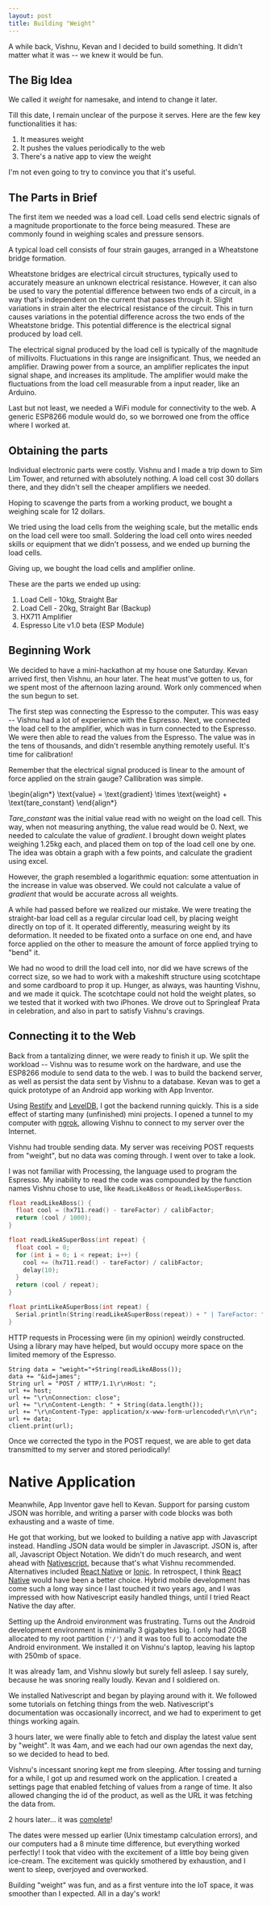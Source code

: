```yaml
---
layout: post
title: Building "Weight"
---
```


A while back, Vishnu, Kevan and I decided to build something. It didn't matter what it was -- we knew it would be fun.

## The Big Idea
We called it _weight_ for namesake, and intend to change it later.

Till this date, I remain unclear of the purpose it serves. Here are the few key functionalities it has:

1. It measures weight
2. It pushes the values periodically to the web
3. There's a native app to view the weight

I'm not even going to try to convince you that it's useful.

## The Parts in Brief
The first item we needed was a load cell. Load cells send electric signals of a magnitude proportionate to the force being measured. These are commonly found in weighing scales and pressure sensors.

A typical load cell consists of four strain gauges, arranged in a Wheatstone bridge formation. 

<amp-img width="600" height="400" src="https://upload.wikimedia.org/wikipedia/commons/thumb/c/cd/Wheatstonebridge_current.svg/300px-Wheatstonebridge_current.svg.png"></amp-img>

Wheatstone bridges are electrical circuit structures, typically used to accurately measure an unknown electrical resistance. However, it can also be used to vary the potential difference between two ends of a circuit, in a way that's independent on the current that passes through it. Slight variations in strain alter the electrical resistance of the circuit. This in turn causes variations in the potential difference across the two ends of the Wheatstone bridge. This potential difference is the electrical signal produced by load cell.

The electrical signal produced by the load cell is typically of the magnitude of millivolts. Fluctuations in this range are insignificant. Thus, we needed an amplifier. Drawing power from a source, an amplifier replicates the input signal shape, and increases its amplitude. The amplifier would make the fluctuations from the load cell measurable from a input reader, like an Arduino.

Last but not least, we needed a WiFi module for connectivity to the web. A generic ESP8266 module would do, so we borrowed one from the office where I worked at.

## Obtaining the parts
Individual electronic parts were costly. Vishnu and I made a trip down to Sim Lim Tower, and returned with absolutely nothing. A load cell cost 30 dollars there, and they didn't sell the cheaper amplifiers we needed. 

Hoping to scavenge the parts from a working product, we bought a weighing scale for 12 dollars.

<amp-img width="600" height="400" src="/assets/images/weighing-scale.jpg"></amp-img>

We tried using the load cells from the weighing scale, but the metallic ends on the load cell were too small. Soldering the load cell onto wires needed skills or equipment that we didn't possess, and we ended up burning the load cells.

Giving up, we bought the load cells and amplifier online.

These are the parts we ended up using:

1. Load Cell - 10kg, Straight Bar
2. Load Cell - 20kg, Straight Bar (Backup)
3. HX711 Amplifier
3. Espresso Lite v1.0 beta (ESP Module)

## Beginning Work
We decided to have a mini-hackathon at my house one Saturday. Kevan arrived first, then Vishnu, an hour later. The heat must've gotten to us, for we spent most of the afternoon lazing around. Work only commenced when the sun begun to set.

The first step was connecting the Espresso to the computer. This was easy -- Vishnu had a lot of experience with the Espresso. Next, we connected the load cell to the amplifier, which was in turn connected to the Espresso. We were then able to read the values from the Espresso. The value was in the tens of thousands, and didn't resemble anything remotely useful. It's time for calibration!

Remember that the electrical signal produced is linear to the amount of force applied on the strain gauge? Callibration was simple.

<p>
\begin{align*}  
\text{value} = \text{gradient} \times \text{weight} + \text{tare_constant}
\end{align*} 
</p>

*Tare_constant* was the initial value read with no weight on the load cell. This way, when not measuring anything, the value read would be 0. Next, we needed to calculate the value of *gradient*. I brought down weight plates weighing 1.25kg each, and placed them on top of the load cell one by one. The idea was obtain a graph with a few points, and calculate the gradient using excel. 

However, the graph resembled a logarithmic equation: some attentuation in the increase in value was observed. We could not calculate a value of *gradient* that would be accurate across all weights.

<amp-img width="600" height="400" src="https://cdn.sparkfun.com/assets/learn_tutorials/3/8/2/img0054.png"></amp-img>

A while had passed before we realized our mistake. We were treating the straight-bar load cell as a regular circular load cell, by placing weight directly on top of it. It operated differently, measuring weight by its deformation. It needed to be fixated onto a surface on one end, and have force applied on the other to measure the amount of force applied trying to "bend" it.

We had no wood to drill the load cell into, nor did we have screws of the correct size, so we had to work with a makeshift structure using scotchtape and some cardboard to prop it up. Hunger, as always, was haunting Vishnu, and we made it quick. The scotchtape could not hold the weight plates, so we tested that it worked with two iPhones. We drove out to Springleaf Prata in celebration, and also in part to satisfy Vishnu's cravings.

<amp-img width="600" height="400" src="/assets/images/weighing-scale-2.jpg"></amp-img>

## Connecting it to the Web
Back from a tantalizing dinner, we were ready to finish it up. We split the workload -- Vishnu was to resume work on the hardware, and use the ESP8266 module to send data to the web. I was to build the backend server, as well as persist the data sent by Vishnu to a database. Kevan was to get a quick prototype of an Android app working with App Inventor.

Using [Restify] and [LevelDB], I got the backend running quickly. This is a side effect of starting many (unfinished) mini projects. I opened a tunnel to my computer with [ngrok], allowing Vishnu to connect to my server over the Internet.

Vishnu had trouble sending data. My server was receiving POST requests from "weight", but no data was coming through. I went over to take a look.

I was not familiar with Processing, the language used to program the Espresso. My inability to read the code was compounded by the function names Vishnu chose to use, like `ReadLikeABoss` or `ReadLikeASuperBoss`. 

``` C
float readLikeABoss() {
  float cool = (hx711.read() - tareFactor) / calibFactor;
  return (cool / 1000);
}

float readLikeASuperBoss(int repeat) {
  float cool = 0;
  for (int i = 0; i < repeat; i++) {
    cool += (hx711.read() - tareFactor) / calibFactor;
    delay(10);
  }
  return (cool / repeat);
}

float printLikeASuperBoss(int repeat) {
  Serial.println(String(readLikeASuperBoss(repeat)) + " | TareFactor: " + String(tareFactor) + " | CalibFactor: " + String(calibFactor));
}
```

HTTP requests in Processing were (in my opinion) weirdly constructed. Using a library may have helped, but would occupy more space on the limited memory of the Espresso.


``` Processing
String data = "weight="+String(readLikeABoss());
data += "&id=james";
String url = "POST / HTTP/1.1\r\nHost: ";
url += host;
url += "\r\nConnection: close";
url += "\r\nContent-Length: " + String(data.length());
url += "\r\nContent-Type: application/x-www-form-urlencoded\r\n\r\n";
url += data;
client.print(url);
```

Once we corrected the typo in the POST request, we are able to get data transmitted to my server and stored periodically! 

<amp-img width="600" height="400" src="http://www.imagnity.com/wp-content/uploads/2013/03/WebComponent-JSON-Response-ParseResults.png"></amp-img>

# Native Application

Meanwhile, App Inventor gave hell to Kevan. Support for parsing custom JSON was horrible, and writing a parser with code blocks was both exhausting and a waste of time.

He got that working, but we looked to building a native app with Javascript instead. Handling JSON data would be simpler in Javascript. JSON is, after all, Javascript Object Notation. We didn't do much research, and went ahead with [Nativescript], because that's what Vishnu recommended. Alternatives included [React Native] or [Ionic]. In retrospect, I think [React Native] would have been a better choice. Hybrid mobile development has come such a long way since I last touched it two years ago, and I was impressed with how Nativescript easily handled things, until I tried React Native the day after.

Setting up the Android environment was frustrating. Turns out the Android development environment is minimally 3 gigabytes big. I only had 20GB allocated to my root partition (`'/'`) and it was too full to accomodate the Android environment. We installed it on Vishnu's laptop, leaving his laptop with 250mb of space. 

It was already 1am, and Vishnu slowly but surely fell asleep. I say surely, because he was snoring really loudly. Kevan and I soldiered on.

We installed Nativescript and began by playing around with it. We followed some tutorials on fetching things from the web. Nativescript's documentation was occasionally incorrect, and we had to experiment to get things working again.

3 hours later, we were finally able to fetch and display the latest value sent by "weight". It was 4am, and we each had our own agendas the next day, so we decided to head to bed.

Vishnu's incessant snoring kept me from sleeping. After tossing and turning for a while, I got up and resumed work on the application. I created a settings page that enabled fetching of values from a range of time. It also allowed changing the id of the product, as well as the URL it was fetching the data from.

2 hours later... it was [complete](/vid/weight.mp4)!

The dates were messed up earlier (Unix timestamp calculation errors), and our computers had a 8 minute time difference, but everything worked perfectly! I took that video with the excitement of a little boy being given ice-cream. The excitement was quickly smothered by exhaustion, and I went to sleep, overjoyed and overworked.

Building "weight" was fun, and as a first venture into the IoT space, it was smoother than I expected. All in a day's work!

[Restify]:http://restify.com/
[LevelDB]:https://github.com/Level/levelup
[ngrok]:https://ngrok.com/
[Nativescript]:https://nativescript.org
[React Native]:https://facebook.github.io/react-native/
[Ionic]:http://ionicframework.com/
